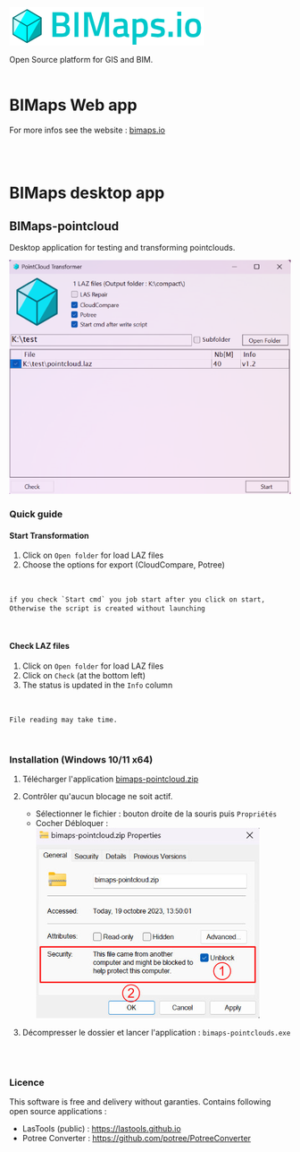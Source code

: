 
![bimaps-logo.png](images/bimaps-logo.png)

Open Source platform for GIS and BIM.
<br>
<br>


# BIMaps Web app

For more infos see the website : [bimaps.io](https://bimaps.io)

<br>
<br>

# BIMaps desktop app


## BIMaps-pointcloud


Desktop application for testing and transforming pointclouds.

![bimaps-pointcloud.png](images/bimaps-pointcloud.png)

### Quick guide


#### Start Transformation

1. Click on `Open folder` for load LAZ files
2. Choose the options for export (CloudCompare, Potree)

<br>

    if you check `Start cmd` you job start after you click on start, Otherwise the script is created without launching

<br>

#### Check LAZ files

1. Click on `Open folder` for load LAZ files
2. Click on `Check` (at the bottom left)
3. The status is updated in the `Info` column

<br>

    File reading may take time.

<br>

### Installation (Windows 10/11 x64)

1) Télécharger l'application [bimaps-pointcloud.zip](https://raw.githubusercontent.com/bimaps/bimaps/main/bimaps-pointcloud/bimaps-pointcloud.zip)

2) Contrôler qu'aucun blocage ne soit actif. 
    - Sélectionner le fichier : bouton droite de la souris puis `Propriétés`
    - Cocher Débloquer : 
    ![setup-app-secu.jpg](images/setup-app-secu.jpg)

3) Décompresser le dossier et lancer l'application : `bimaps-pointclouds.exe`

<br>
<br>



### Licence

This software is free and delivery without garanties.
Contains following open source applications :
- LasTools (public) : https://lastools.github.io
- Potree Converter : https://github.com/potree/PotreeConverter
